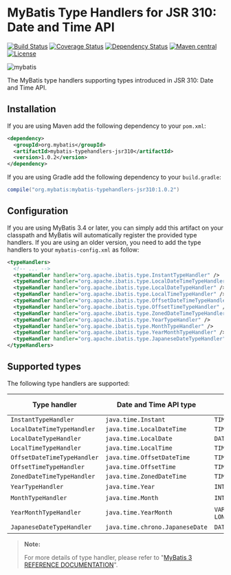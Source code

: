 # MyBatis Type Handlers for JSR 310: Date and Time API

[![Build Status](https://travis-ci.org/mybatis/typehandlers-jsr310.svg?branch=master)](https://travis-ci.org/mybatis/typehandlers-jsr310)
[![Coverage Status](https://coveralls.io/repos/github/mybatis/typehandlers-jsr310/badge.svg?branch=master)](https://coveralls.io/github/mybatis/typehandlers-jsr310?branch=master)
[![Dependency Status](https://www.versioneye.com/user/projects/56ef43cb35630e00388897bb/badge.svg?style=flat)](https://www.versioneye.com/user/projects/56ef43cb35630e00388897bb)
[![Maven central](https://maven-badges.herokuapp.com/maven-central/org.mybatis/mybatis-typehandlers-jsr310/badge.svg)](https://maven-badges.herokuapp.com/maven-central/org.mybatis/mybatis-typehandlers-jsr310)
[![License](http://img.shields.io/:license-apache-brightgreen.svg)](http://www.apache.org/licenses/LICENSE-2.0.html)

![mybatis](http://mybatis.github.io/images/mybatis-logo.png)

The MyBatis type handlers supporting types introduced in JSR 310: Date and Time API.


## Installation

If you are using Maven add the following dependency to your `pom.xml`:

```xml
<dependency>
  <groupId>org.mybatis</groupId>
  <artifactId>mybatis-typehandlers-jsr310</artifactId>
  <version>1.0.2</version>
</dependency>
```

If you are using Gradle add the following dependency to your `build.gradle`:

```groovy
compile("org.mybatis:mybatis-typehandlers-jsr310:1.0.2")
```

## Configuration

If you are using MyBatis 3.4 or later, you can simply add this artifact on your classpath and MyBatis will automatically register the provided type handlers.
If you are using an older version, you need to add the type handlers to your `mybatis-config.xml` as follow:

```xml
<typeHandlers>
  <!-- ... -->
  <typeHandler handler="org.apache.ibatis.type.InstantTypeHandler" />
  <typeHandler handler="org.apache.ibatis.type.LocalDateTimeTypeHandler" />
  <typeHandler handler="org.apache.ibatis.type.LocalDateTypeHandler" />
  <typeHandler handler="org.apache.ibatis.type.LocalTimeTypeHandler" />
  <typeHandler handler="org.apache.ibatis.type.OffsetDateTimeTypeHandler" />
  <typeHandler handler="org.apache.ibatis.type.OffsetTimeTypeHandler" />
  <typeHandler handler="org.apache.ibatis.type.ZonedDateTimeTypeHandler" />
  <typeHandler handler="org.apache.ibatis.type.YearTypeHandler" />
  <typeHandler handler="org.apache.ibatis.type.MonthTypeHandler" />
  <typeHandler handler="org.apache.ibatis.type.YearMonthTypeHandler" />
  <typeHandler handler="org.apache.ibatis.type.JapaneseDateTypeHandler" />
</typeHandlers>
```

## Supported types

The following type handlers are supported:

| Type handler |  Date and Time API type | JDBC types | Available<br>version |
| ------------ | ----------------------- | ---------- | :------------------: | 
| `InstantTypeHandler` | `java.time.Instant` | `TIMESTAMP` |  |
| `LocalDateTimeTypeHandler` | `java.time.LocalDateTime` | `TIMESTAMP` |  |
| `LocalDateTypeHandler` | `java.time.LocalDate` | `DATE` |  |
| `LocalTimeTypeHandler` | `java.time.LocalTime` | `TIME` |  |
| `OffsetDateTimeTypeHandler` | `java.time.OffsetDateTime` | `TIMESTAMP` |  |
| `OffsetTimeTypeHandler` | `java.time.OffsetTime` | `TIME` |  |
| `ZonedDateTimeTypeHandler` | `java.time.ZonedDateTime` | `TIMESTAMP` |  |
| `YearTypeHandler` | `java.time.Year` | `INTEGER` | 1.0.1 |
| `MonthTypeHandler` | `java.time.Month` | `INTEGER` | 1.0.1 |
| `YearMonthTypeHandler` | `java.time.YearMonth` | `VARCHAR` or `LONGVARCHAR` | 1.0.2  |
| `JapaneseDateTypeHandler` | `java.time.chrono.JapaneseDate` | `DATE` | 1.0.2 |

> **Note:**
>
> For more details of type handler, please refer to "[MyBatis 3 REFERENCE DOCUMENTATION](http://www.mybatis.org/mybatis-3/configuration.html#typeHandlers)".
